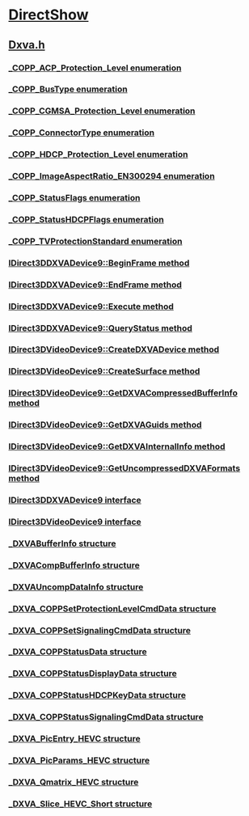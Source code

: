 # [DirectShow](../_dshow/index.md)
## [Dxva.h](index.md)
### [_COPP_ACP_Protection_Level enumeration](../dxva/ne-dxva-_copp_acp_protection_level.md)
### [_COPP_BusType enumeration](../dxva/ne-dxva-_copp_bustype.md)
### [_COPP_CGMSA_Protection_Level enumeration](../dxva/ne-dxva-_copp_cgmsa_protection_level.md)
### [_COPP_ConnectorType enumeration](../dxva/ne-dxva-_copp_connectortype.md)
### [_COPP_HDCP_Protection_Level enumeration](../dxva/ne-dxva-_copp_hdcp_protection_level.md)
### [_COPP_ImageAspectRatio_EN300294 enumeration](../dxva/ne-dxva-_copp_imageaspectratio_en300294.md)
### [_COPP_StatusFlags enumeration](../dxva/ne-dxva-_copp_statusflags.md)
### [_COPP_StatusHDCPFlags enumeration](../dxva/ne-dxva-_copp_statushdcpflags.md)
### [_COPP_TVProtectionStandard enumeration](../dxva/ne-dxva-_copp_tvprotectionstandard.md)
### [IDirect3DDXVADevice9::BeginFrame method](../dxva/nf-dxva-idirect3ddxvadevice9-beginframe.md)
### [IDirect3DDXVADevice9::EndFrame method](../dxva/nf-dxva-idirect3ddxvadevice9-endframe.md)
### [IDirect3DDXVADevice9::Execute method](../dxva/nf-dxva-idirect3ddxvadevice9-execute.md)
### [IDirect3DDXVADevice9::QueryStatus method](../dxva/nf-dxva-idirect3ddxvadevice9-querystatus.md)
### [IDirect3DVideoDevice9::CreateDXVADevice method](../dxva/nf-dxva-idirect3dvideodevice9-createdxvadevice.md)
### [IDirect3DVideoDevice9::CreateSurface method](../dxva/nf-dxva-idirect3dvideodevice9-createsurface.md)
### [IDirect3DVideoDevice9::GetDXVACompressedBufferInfo method](../dxva/nf-dxva-idirect3dvideodevice9-getdxvacompressedbufferinfo.md)
### [IDirect3DVideoDevice9::GetDXVAGuids method](../dxva/nf-dxva-idirect3dvideodevice9-getdxvaguids.md)
### [IDirect3DVideoDevice9::GetDXVAInternalInfo method](../dxva/nf-dxva-idirect3dvideodevice9-getdxvainternalinfo.md)
### [IDirect3DVideoDevice9::GetUncompressedDXVAFormats method](../dxva/nf-dxva-idirect3dvideodevice9-getuncompresseddxvaformats.md)
### [IDirect3DDXVADevice9 interface](../dxva/nn-dxva-idirect3ddxvadevice9.md)
### [IDirect3DVideoDevice9 interface](../dxva/nn-dxva-idirect3dvideodevice9.md)
### [_DXVABufferInfo structure](../dxva/ns-dxva-_dxvabufferinfo.md)
### [_DXVACompBufferInfo structure](../dxva/ns-dxva-_dxvacompbufferinfo.md)
### [_DXVAUncompDataInfo structure](../dxva/ns-dxva-_dxvauncompdatainfo.md)
### [_DXVA_COPPSetProtectionLevelCmdData structure](../dxva/ns-dxva-_dxva_coppsetprotectionlevelcmddata.md)
### [_DXVA_COPPSetSignalingCmdData structure](../dxva/ns-dxva-_dxva_coppsetsignalingcmddata.md)
### [_DXVA_COPPStatusData structure](../dxva/ns-dxva-_dxva_coppstatusdata.md)
### [_DXVA_COPPStatusDisplayData structure](../dxva/ns-dxva-_dxva_coppstatusdisplaydata.md)
### [_DXVA_COPPStatusHDCPKeyData structure](../dxva/ns-dxva-_dxva_coppstatushdcpkeydata.md)
### [_DXVA_COPPStatusSignalingCmdData structure](../dxva/ns-dxva-_dxva_coppstatussignalingcmddata.md)
### [_DXVA_PicEntry_HEVC structure](../dxva/ns-dxva-_dxva_picentry_hevc.md)
### [_DXVA_PicParams_HEVC structure](../dxva/ns-dxva-_dxva_picparams_hevc.md)
### [_DXVA_Qmatrix_HEVC structure](../dxva/ns-dxva-_dxva_qmatrix_hevc.md)
### [_DXVA_Slice_HEVC_Short structure](../dxva/ns-dxva-_dxva_slice_hevc_short.md)
